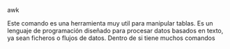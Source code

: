 awk

Este comando es una herramienta muy util para manipular tablas. 
Es un lenguaje de programación diseñado para procesar datos basados en texto, ya sean ficheros o flujos de datos.
Dentro de si tiene muchos comandos 
